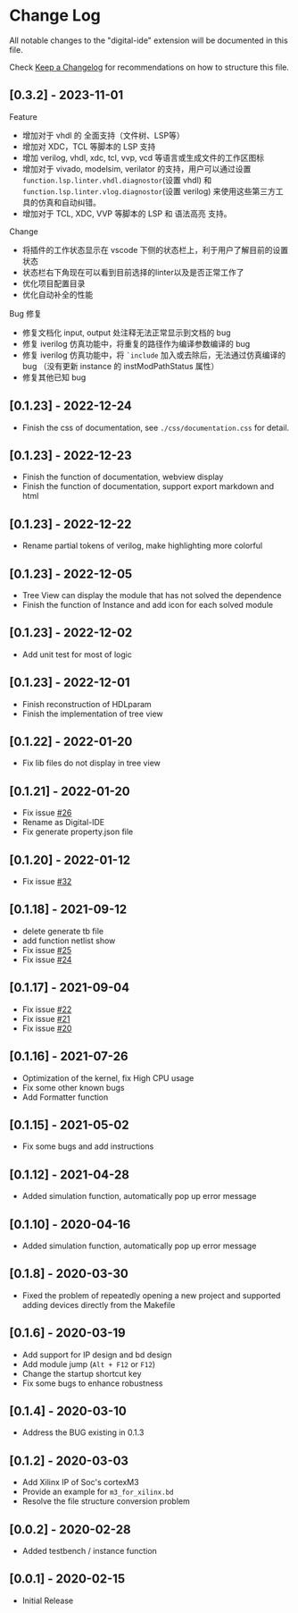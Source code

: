 # Change Log

All notable changes to the "digital-ide" extension will be documented in this file.

Check [Keep a Changelog](http://keepachangelog.com/) for recommendations on how to structure this file.

## [0.3.2] - 2023-11-01

Feature
- 增加对于 vhdl 的 全面支持（文件树、LSP等）
- 增加对 XDC，TCL 等脚本的 LSP 支持
- 增加 verilog, vhdl, xdc, tcl, vvp, vcd 等语言或生成文件的工作区图标
- 增加对于 vivado, modelsim, verilator 的支持，用户可以通过设置 `function.lsp.linter.vhdl.diagnostor`(设置 vhdl) 和 `function.lsp.linter.vlog.diagnostor`(设置 verilog) 来使用这些第三方工具的仿真和自动纠错。
- 增加对于 TCL, XDC, VVP 等脚本的 LSP 和 语法高亮 支持。

Change
- 将插件的工作状态显示在 vscode 下侧的状态栏上，利于用户了解目前的设置状态
- 状态栏右下角现在可以看到目前选择的linter以及是否正常工作了
- 优化项目配置目录
- 优化自动补全的性能

Bug 修复
- 修复文档化 input, output 处注释无法正常显示到文档的 bug
- 修复 iverilog 仿真功能中，将重复的路径作为编译参数编译的 bug
- 修复 iverilog 仿真功能中，将 <code>`include</code> 加入或去除后，无法通过仿真编译的 bug （没有更新 instance 的 instModPathStatus 属性）
- 修复其他已知 bug



## [0.1.23] - 2022-12-24
- Finish the css of documentation, see `./css/documentation.css` for detail.

## [0.1.23] - 2022-12-23
- Finish the function of documentation, webview display
- Finish the function of documentation, support export markdown and html

## [0.1.23] - 2022-12-22
- Rename partial tokens of verilog, make highlighting more colorful

## [0.1.23] - 2022-12-05
- Tree View can display the module that has not solved the dependence
- Finish the function of Instance and add icon for each solved module

## [0.1.23] - 2022-12-02
- Add unit test for most of logic

## [0.1.23] - 2022-12-01
- Finish reconstruction of HDLparam
- Finish the implementation of tree view

## [0.1.22] - 2022-01-20

- Fix lib files do not display in tree view

## [0.1.21] - 2022-01-20

- Fix issue [#26](https://github.com/Bestduan/Digital-IDE/issues/26)
- Rename as Digital-IDE
- Fix generate property.json file

## [0.1.20] - 2022-01-12

- Fix issue [#32](https://github.com/Bestduan/Digital-IDE/issues/32)

## [0.1.18] - 2021-09-12

- delete generate tb file 
- add function netlist show
- Fix issue [#25](https://github.com/Bestduan/fpga_support_plug/issues/25)
- Fix issue [#24](https://github.com/Bestduan/fpga_support_plug/issues/24)

## [0.1.17] - 2021-09-04

- Fix issue [#22](https://github.com/Bestduan/fpga_support_plug/issues/22)
- Fix issue [#21](https://github.com/Bestduan/fpga_support_plug/issues/21)
- Fix issue [#20](https://github.com/Bestduan/fpga_support_plug/issues/20)


## [0.1.16] - 2021-07-26

- Optimization of the kernel, fix High CPU usage
- Fix some other known bugs
- Add Formatter function

## [0.1.15] - 2021-05-02

- Fix some bugs and add instructions

## [0.1.12] - 2021-04-28

- Added simulation function, automatically pop up error message

## [0.1.10] - 2020-04-16

- Added simulation function, automatically pop up error message

## [0.1.8] - 2020-03-30

- Fixed the problem of repeatedly opening a new project and supported adding devices directly from the Makefile

## [0.1.6] - 2020-03-19

- Add support for IP design and bd design
- Add module jump (`Alt + F12` or `F12`)
- Change the startup shortcut key
- Fix some bugs to enhance robustness

## [0.1.4] - 2020-03-10

- Address the BUG existing in 0.1.3

## [0.1.2] - 2020-03-03

- Add Xilinx IP of Soc's cortexM3
- Provide an example for `m3_for_xilinx.bd`
- Resolve the file structure conversion problem

## [0.0.2] - 2020-02-28

- Added testbench / instance function

## [0.0.1] - 2020-02-15

- Initial Release